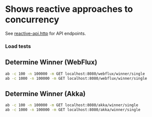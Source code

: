 # Shows reactive approaches to concurrency

See [reactive-api.http](reactive-api.http) for API endpoints.

### Load tests

## Determine Winner (WebFlux)

```bash
ab -c 100 -n 100000 -m GET localhost:8080/webflux/winner/single
ab -c 1000 -n 100000 -m GET localhost:8080/webflux/winner/single
```

## Determine Winner (Akka)

```bash
ab -c 100 -n 100000 -m GET localhost:8080/akka/winner/single
ab -c 1000 -n 100000 -m GET localhost:8080/akka/winner/single
```